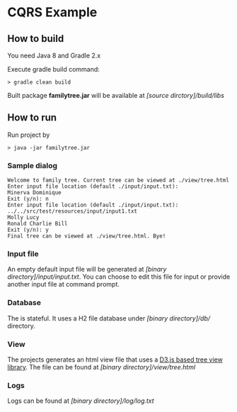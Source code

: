 CQRS Example 
============

## How to build

You need Java 8 and Gradle 2.x

Execute gradle build command:

```
> gradle clean build
```

Built package **familytree.jar** will be available at *[source dirctory]/build/libs*


## How to run

Run project by

```
> java -jar familytree.jar
```

### Sample dialog


```
Welcome to family tree. Current tree can be viewed at ./view/tree.html
Enter input file location (default ./input/input.txt): 
Minerva Dominique 
Exit (y/n): n
Enter input file location (default ./input/input.txt): ../../src/test/resources/input/input1.txt
Molly Lucy 
Ronald Charlie Bill 
Exit (y/n): y
Final tree can be viewed at ./view/tree.html. Bye!

```

### Input file

An empty default input file will be generated at *[binary directory]/input/input.txt*. 
You can choose to edit this file for input or provide another input file at command prompt.

### Database

The is stateful. It uses a H2 file database under *[binary directory]/db/* directory.

### View

The projects generates an html view file that uses a [D3.js based tree view library](https://github.com/ErikGartner/dTree). 
The file can be found at *[binary directory]/view/tree.html*

### Logs

Logs can be found at *[binary directory]/log/log.txt*
